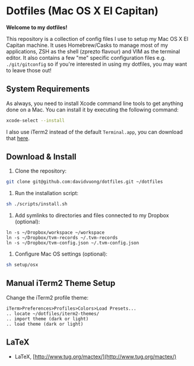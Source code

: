 # Dotfiles (Mac OS X El Capitan)

**Welcome to my dotfiles!**

This repository is a collection of config files I use to setup my Mac OS X El Capitan machine. It uses Homebrew/Casks to manage most of my applications, ZSH as the shell (zprezto flavour) and VIM as the terminal editor. It also contains a few "me" specific configuration files e.g. `./git/gitconfig` so if you're interested in using my dotfiles, you may want to leave those out!

## System Requirements

As always, you need to install Xcode command line tools to get anything done on a Mac. You can install it by executing the following command:

```bash
xcode-select --install
```

I also use iTerm2 instead of the default `Terminal.app`, you can download that [here](http://iterm2.com/downloads.html).

## Download & Install

1. Clone the repository:

  ```bash
  git clone git@github.com:davidvuong/dotfiles.git ~/dotfiles
  ```

1. Run the installation script:

  ```bash
  sh ./scripts/install.sh
  ```

1. Add symlinks to directories and files connected to my Dropbox (optional):

  ```
  ln -s ~/Dropbox/workspace ~/workspace
  ln -s ~/Dropbox/tvm-records ~/.tvm-records
  ln -s ~/Dropbox/tvm-config.json ~/.tvm-config.json
  ```

1. Configure Mac OS settings (optional):

  ```bash
  sh setup/osx
  ```

## Manual iTerm2 Theme Setup

Change the iTerm2 profile theme:

  ```
  iTerm>Preferences>Profiles>Colors>Load Presets...
  .. locate ~/dotfiles/iterm2-themes/
  .. import theme (dark or light)
  .. load theme (dark or light)
  ```

## LaTeX

* LaTeX, [http://www.tug.org/mactex/](http://www.tug.org/mactex/)
